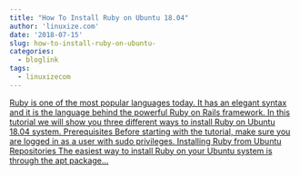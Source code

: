 ```yaml
---
title: "How To Install Ruby on Ubuntu 18.04"
author: 'linuxize.com'
date: '2018-07-15'
slug: how-to-install-ruby-on-ubuntu-
categories:
  - bloglink
tags:
  - linuxizecom
---
```


[Ruby is one of the most popular languages today. It has an elegant syntax and it is the language behind the powerful Ruby on Rails framework. In this tutorial we will show you three different ways to install Ruby on Ubuntu 18.04 system. Prerequisites Before starting with the tutorial, make sure you are logged in as a user with sudo privileges. Installing Ruby from Ubuntu Repositories The easiest way to install Ruby on your Ubuntu system is through the apt package...<click to read more>](https://linuxize.com/post/how-to-install-ruby-on-ubuntu-18-04/)

